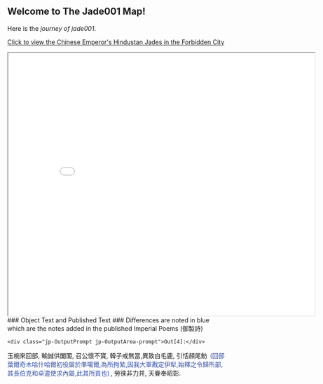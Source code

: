 ## Welcome to The Jade001 Map!

Here is the *journey of jade001*.

[Click to view the Chinese Emperor's Hindustan Jades in the Forbidden City](https://xgloria.github.io/theforbiddencity_test1/)

<iframe src="Jade001_SampleMap.html" height="600" width="700"></iframe>
### Object Text and Published Text ###
Differences are noted in blue which are the notes added in the published Imperial Poems (御製詩) 

<div class="jp-Cell-outputWrapper">


<div class="jp-OutputArea jp-Cell-outputArea">

<div class="jp-OutputArea-child">

    
    <div class="jp-OutputPrompt jp-OutputArea-prompt">Out[4]:</div>

<div class="jp-RenderedHTMLCommon jp-RenderedMarkdown jp-OutputArea-output jp-OutputArea-executeResult" data-mime-type="text/markdown">
    <p><style>                           
    span.delete {color: #32a852; 
                 background-color: lavender;
                 font-size: 150%; 
                 margin: 0 3px; 
                 border: 1px solid #808080; 
                 line-height: 1.5;
                 padding: 2px;}
    span.insert {color: #e02427;
                 background-color: lavender;
                 font-size: 150%; 
                 margin: 0 3px; 
                 border: 1px solid #808080; 
                 line-height: 1.5;
                 padding: 2px;}
    span.parenthesis {color: #324ea8;
                    font-size: 100%;
                    margin: 0 3px;}
    </style>玉椀來回部, 輸誠供闔閶, 召公懷不寶, 韓子戒無當,異致白毛鹿, 引恬頳尾魴 <span class="parenthesis">(回部葉爾奇木哈什哈爾初役屬於準噶爾,為所拘縶,因我大軍戡定伊犁,始釋之令歸所部,其長伯克和卓遣使求內屬,此其所貢也)</span>, 勞徠非力并, 天眷奉昭彰.</p>

</div>

</div>

</div>

</div>
